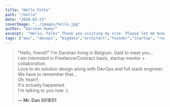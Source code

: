 ```yaml
---
title: "Hello Folks"
path: "/hello"
date: "2020-03-23"
coverImage: "../images/hello.jpg"
author: "Darshan Kumar"
excerpt: '"Hello, Folks" Thank you visiting my site. Please let me know if you like to talk more about our co-operation buzz me +32 465 183127 or tweet me https://twitter.com/darshaneldorado '
tags: ["aws", "devops", "bigdata","architect","founder","startup", "reactjs","angularjs", "nodejs", "developer", "coding",  "developerlife", "fullstack", "googlecloud", "google" ,"cloudcomputing" ,"artificialintelligence" , "hadoop", "heroku", "hire nodejs developer", "hire full stack developer", "hire full stack developer", "hire freelance web developer"]
---
```


> "Hello, friend?" I'm Darshan living in Belgium. Gald to meet you...\
> I am interested in Freelance/Contract basis, startup mentor + collaboration.\
> Love to do solution design along with DevOps and full stack engineer.\
> We have to remember that...\
> Oh Yeah!!.\
> It's actually happened.\
> I'm talking to you now :).
>
> **— Mr. Dan  S01E01**
